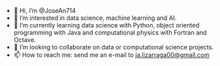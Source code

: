 - 👋 Hi, I’m @JoseAn714
- 👀 I’m interested in data science, machine learning and AI.
- 🌱 I’m currently learning data science with Python, object oriented programming with Java and computational physics with Fortran and Octave.
- 💞️ I’m looking to collaborate on data or computational science projects.
- 📫 How to reach me: send me an e-mail to ja.lizarraga00@gmail.com

<!---
JoseAn714/JoseAn714 is a ✨ special ✨ repository because its `README.md` (this file) appears on your GitHub profile.
You can click the Preview link to take a look at your changes.
--->
